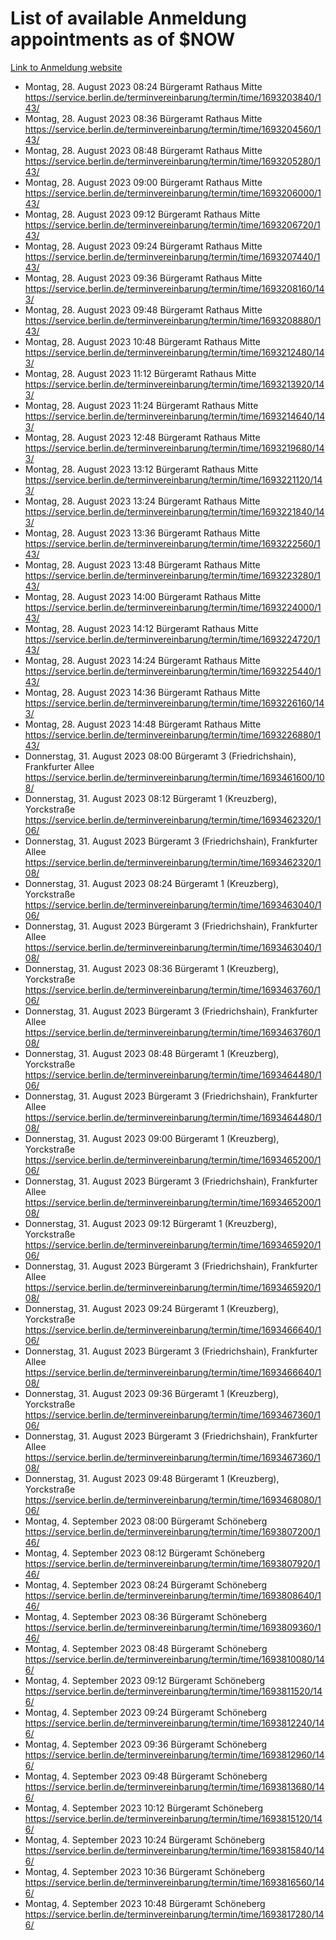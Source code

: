 # List of available Anmeldung appointments as of $NOW
[Link to Anmeldung website](https://service.berlin.de/terminvereinbarung/termin/tag.php?termin=1&anliegen[]=120686&dienstleisterlist=122210,122217,327316,122219,327312,122227,327314,122231,327346,122243,327348,122254,122252,329742,122260,329745,122262,329748,122271,327278,122273,327274,122277,327276,330436,122280,327294,122282,327290,122284,327292,122291,327270,122285,327266,122286,327264,122296,327268,150230,329760,122297,327286,122294,327284,122312,329763,122314,329775,122304,327330,122311,327334,122309,327332,317869,122281,327352,122279,329772,122283,122276,327324,122274,327326,122267,329766,122246,327318,122251,327320,122257,327322,122208,327298,122226,327300&herkunft=http%3A%2F%2Fservice.berlin.de%2Fdienstleistung%2F120686%2F)
- Montag, 28. August 2023 08:24 Bürgeramt Rathaus Mitte https://service.berlin.de/terminvereinbarung/termin/time/1693203840/143/
- Montag, 28. August 2023 08:36 Bürgeramt Rathaus Mitte https://service.berlin.de/terminvereinbarung/termin/time/1693204560/143/
- Montag, 28. August 2023 08:48 Bürgeramt Rathaus Mitte https://service.berlin.de/terminvereinbarung/termin/time/1693205280/143/
- Montag, 28. August 2023 09:00 Bürgeramt Rathaus Mitte https://service.berlin.de/terminvereinbarung/termin/time/1693206000/143/
- Montag, 28. August 2023 09:12 Bürgeramt Rathaus Mitte https://service.berlin.de/terminvereinbarung/termin/time/1693206720/143/
- Montag, 28. August 2023 09:24 Bürgeramt Rathaus Mitte https://service.berlin.de/terminvereinbarung/termin/time/1693207440/143/
- Montag, 28. August 2023 09:36 Bürgeramt Rathaus Mitte https://service.berlin.de/terminvereinbarung/termin/time/1693208160/143/
- Montag, 28. August 2023 09:48 Bürgeramt Rathaus Mitte https://service.berlin.de/terminvereinbarung/termin/time/1693208880/143/
- Montag, 28. August 2023 10:48 Bürgeramt Rathaus Mitte https://service.berlin.de/terminvereinbarung/termin/time/1693212480/143/
- Montag, 28. August 2023 11:12 Bürgeramt Rathaus Mitte https://service.berlin.de/terminvereinbarung/termin/time/1693213920/143/
- Montag, 28. August 2023 11:24 Bürgeramt Rathaus Mitte https://service.berlin.de/terminvereinbarung/termin/time/1693214640/143/
- Montag, 28. August 2023 12:48 Bürgeramt Rathaus Mitte https://service.berlin.de/terminvereinbarung/termin/time/1693219680/143/
- Montag, 28. August 2023 13:12 Bürgeramt Rathaus Mitte https://service.berlin.de/terminvereinbarung/termin/time/1693221120/143/
- Montag, 28. August 2023 13:24 Bürgeramt Rathaus Mitte https://service.berlin.de/terminvereinbarung/termin/time/1693221840/143/
- Montag, 28. August 2023 13:36 Bürgeramt Rathaus Mitte https://service.berlin.de/terminvereinbarung/termin/time/1693222560/143/
- Montag, 28. August 2023 13:48 Bürgeramt Rathaus Mitte https://service.berlin.de/terminvereinbarung/termin/time/1693223280/143/
- Montag, 28. August 2023 14:00 Bürgeramt Rathaus Mitte https://service.berlin.de/terminvereinbarung/termin/time/1693224000/143/
- Montag, 28. August 2023 14:12 Bürgeramt Rathaus Mitte https://service.berlin.de/terminvereinbarung/termin/time/1693224720/143/
- Montag, 28. August 2023 14:24 Bürgeramt Rathaus Mitte https://service.berlin.de/terminvereinbarung/termin/time/1693225440/143/
- Montag, 28. August 2023 14:36 Bürgeramt Rathaus Mitte https://service.berlin.de/terminvereinbarung/termin/time/1693226160/143/
- Montag, 28. August 2023 14:48 Bürgeramt Rathaus Mitte https://service.berlin.de/terminvereinbarung/termin/time/1693226880/143/
- Donnerstag, 31. August 2023 08:00 Bürgeramt 3 (Friedrichshain), Frankfurter Allee https://service.berlin.de/terminvereinbarung/termin/time/1693461600/108/
- Donnerstag, 31. August 2023 08:12 Bürgeramt 1 (Kreuzberg), Yorckstraße https://service.berlin.de/terminvereinbarung/termin/time/1693462320/106/
- Donnerstag, 31. August 2023  Bürgeramt 3 (Friedrichshain), Frankfurter Allee https://service.berlin.de/terminvereinbarung/termin/time/1693462320/108/
- Donnerstag, 31. August 2023 08:24 Bürgeramt 1 (Kreuzberg), Yorckstraße https://service.berlin.de/terminvereinbarung/termin/time/1693463040/106/
- Donnerstag, 31. August 2023  Bürgeramt 3 (Friedrichshain), Frankfurter Allee https://service.berlin.de/terminvereinbarung/termin/time/1693463040/108/
- Donnerstag, 31. August 2023 08:36 Bürgeramt 1 (Kreuzberg), Yorckstraße https://service.berlin.de/terminvereinbarung/termin/time/1693463760/106/
- Donnerstag, 31. August 2023  Bürgeramt 3 (Friedrichshain), Frankfurter Allee https://service.berlin.de/terminvereinbarung/termin/time/1693463760/108/
- Donnerstag, 31. August 2023 08:48 Bürgeramt 1 (Kreuzberg), Yorckstraße https://service.berlin.de/terminvereinbarung/termin/time/1693464480/106/
- Donnerstag, 31. August 2023  Bürgeramt 3 (Friedrichshain), Frankfurter Allee https://service.berlin.de/terminvereinbarung/termin/time/1693464480/108/
- Donnerstag, 31. August 2023 09:00 Bürgeramt 1 (Kreuzberg), Yorckstraße https://service.berlin.de/terminvereinbarung/termin/time/1693465200/106/
- Donnerstag, 31. August 2023  Bürgeramt 3 (Friedrichshain), Frankfurter Allee https://service.berlin.de/terminvereinbarung/termin/time/1693465200/108/
- Donnerstag, 31. August 2023 09:12 Bürgeramt 1 (Kreuzberg), Yorckstraße https://service.berlin.de/terminvereinbarung/termin/time/1693465920/106/
- Donnerstag, 31. August 2023  Bürgeramt 3 (Friedrichshain), Frankfurter Allee https://service.berlin.de/terminvereinbarung/termin/time/1693465920/108/
- Donnerstag, 31. August 2023 09:24 Bürgeramt 1 (Kreuzberg), Yorckstraße https://service.berlin.de/terminvereinbarung/termin/time/1693466640/106/
- Donnerstag, 31. August 2023  Bürgeramt 3 (Friedrichshain), Frankfurter Allee https://service.berlin.de/terminvereinbarung/termin/time/1693466640/108/
- Donnerstag, 31. August 2023 09:36 Bürgeramt 1 (Kreuzberg), Yorckstraße https://service.berlin.de/terminvereinbarung/termin/time/1693467360/106/
- Donnerstag, 31. August 2023  Bürgeramt 3 (Friedrichshain), Frankfurter Allee https://service.berlin.de/terminvereinbarung/termin/time/1693467360/108/
- Donnerstag, 31. August 2023 09:48 Bürgeramt 1 (Kreuzberg), Yorckstraße https://service.berlin.de/terminvereinbarung/termin/time/1693468080/106/
- Montag, 4. September 2023 08:00 Bürgeramt Schöneberg https://service.berlin.de/terminvereinbarung/termin/time/1693807200/146/
- Montag, 4. September 2023 08:12 Bürgeramt Schöneberg https://service.berlin.de/terminvereinbarung/termin/time/1693807920/146/
- Montag, 4. September 2023 08:24 Bürgeramt Schöneberg https://service.berlin.de/terminvereinbarung/termin/time/1693808640/146/
- Montag, 4. September 2023 08:36 Bürgeramt Schöneberg https://service.berlin.de/terminvereinbarung/termin/time/1693809360/146/
- Montag, 4. September 2023 08:48 Bürgeramt Schöneberg https://service.berlin.de/terminvereinbarung/termin/time/1693810080/146/
- Montag, 4. September 2023 09:12 Bürgeramt Schöneberg https://service.berlin.de/terminvereinbarung/termin/time/1693811520/146/
- Montag, 4. September 2023 09:24 Bürgeramt Schöneberg https://service.berlin.de/terminvereinbarung/termin/time/1693812240/146/
- Montag, 4. September 2023 09:36 Bürgeramt Schöneberg https://service.berlin.de/terminvereinbarung/termin/time/1693812960/146/
- Montag, 4. September 2023 09:48 Bürgeramt Schöneberg https://service.berlin.de/terminvereinbarung/termin/time/1693813680/146/
- Montag, 4. September 2023 10:12 Bürgeramt Schöneberg https://service.berlin.de/terminvereinbarung/termin/time/1693815120/146/
- Montag, 4. September 2023 10:24 Bürgeramt Schöneberg https://service.berlin.de/terminvereinbarung/termin/time/1693815840/146/
- Montag, 4. September 2023 10:36 Bürgeramt Schöneberg https://service.berlin.de/terminvereinbarung/termin/time/1693816560/146/
- Montag, 4. September 2023 10:48 Bürgeramt Schöneberg https://service.berlin.de/terminvereinbarung/termin/time/1693817280/146/
